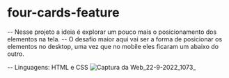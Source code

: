 # four-cards-feature
-- Nesse projeto a ideia é explorar um pouco mais o posicionamento dos elementos na tela. 
-- O desafio maior aqui vai ser a forma de posicionar os elementos no desktop, uma vez que no mobile eles ficaram um abaixo do outro.  

-- Linguagens: HTML e CSS
![Captura da Web_22-9-2022_1073_](https://user-images.githubusercontent.com/86312347/191755085-2d2cbd0e-0bbd-49ea-b5d2-d5e8a84021ef.jpeg)
